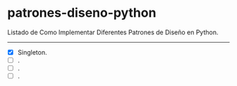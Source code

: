 # patrones-diseno-python
Listado de Como Implementar Diferentes Patrones de Diseño en Python.

  ***
- [x] Singleton.
- [ ] .
- [ ] .
- [ ] .
